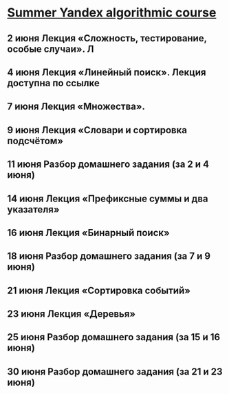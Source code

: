 # [Summer Yandex algorithmic course](https://yandex.ru/yaintern/algorithm-training)
 
## 2 июня 	Лекция «Сложность, тестирование, особые случаи». Л

## 4 июня 	Лекция «Линейный поиск». Лекция доступна по ссылке

## 7 июня 	Лекция «Множества».
## 9 июня 	Лекция «Словари и сортировка подсчётом»

## 11 июня 	Разбор домашнего задания (за 2 и 4 июня)
## 14 июня 	Лекция «Префиксные суммы и два указателя»

## 16 июня 	Лекция «Бинарный поиск»

## 18 июня 	Разбор домашнего задания (за 7 и 9 июня)

## 21 июня 	Лекция «Сортировка событий»
## 23 июня 	Лекция «Деревья»

## 25 июня 	Разбор домашнего задания (за 15 и 16 июня)

## 30 июня 	Разбор домашнего задания (за 21 и 23 июня)